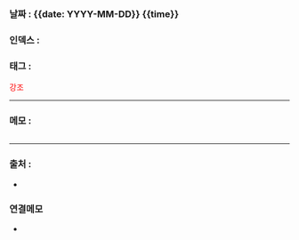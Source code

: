 ### 날짜 : {{date: YYYY-MM-DD}} {{time}}

### 인덱스 :

### 태그 :

<span style="color: red">강조</span>

----

### 메모 :


```php

```

> 

----
### 출처 :
-


### 연결메모
-








